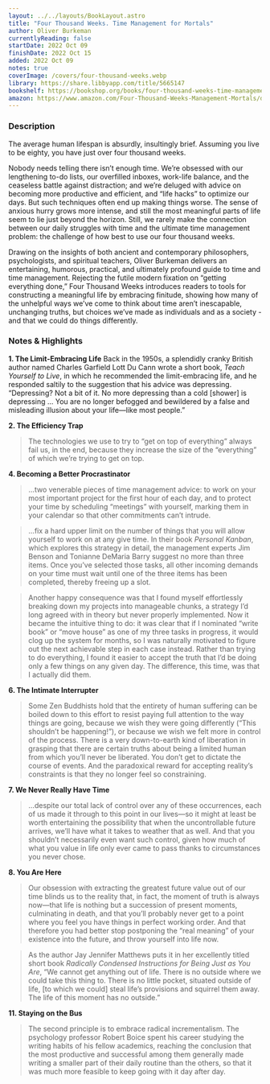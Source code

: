 ```yaml
---
layout: ../../layouts/BookLayout.astro
title: "Four Thousand Weeks. Time Management for Mortals"
author: Oliver Burkeman
currentlyReading: false
startDate: 2022 Oct 09
finishDate: 2022 Oct 15
added: 2022 Oct 09
notes: true
coverImage: /covers/four-thousand-weeks.webp
library: https://share.libbyapp.com/title/5665147
bookshelf: https://bookshop.org/books/four-thousand-weeks-time-management-for-mortals-9781250849359/9780374159122
amazon: https://www.amazon.com/Four-Thousand-Weeks-Management-Mortals/dp/0374159122
---
```


### Description
The average human lifespan is absurdly, insultingly brief. Assuming you live to be eighty, you have just over four thousand weeks.

Nobody needs telling there isn’t enough time. We’re obsessed with our lengthening to-do lists, our overfilled inboxes, work-life balance, and the ceaseless battle against distraction; and we’re deluged with advice on becoming more productive and efficient, and “life hacks” to optimize our days. But such techniques often end up making things worse. The sense of anxious hurry grows more intense, and still the most meaningful parts of life seem to lie just beyond the horizon. Still, we rarely make the connection between our daily struggles with time and the ultimate time management problem: the challenge of how best to use our four thousand weeks.

Drawing on the insights of both ancient and contemporary philosophers, psychologists, and spiritual teachers, Oliver Burkeman delivers an entertaining, humorous, practical, and ultimately profound guide to time and time management. Rejecting the futile modern fixation on “getting everything done,” Four Thousand Weeks introduces readers to tools for constructing a meaningful life by embracing finitude, showing how many of the unhelpful ways we’ve come to think about time aren’t inescapable, unchanging truths, but choices we’ve made as individuals and as a society - and that we could do things differently.

### Notes & Highlights
**1. The Limit-Embracing Life**
Back in the 1950s, a splendidly cranky British author named Charles Garfield Lott Du Cann wrote a short book, *Teach Yourself to Live*, in which he recommended the limit-embracing life, and he responded saltily to the suggestion that his advice was depressing. “Depressing? Not a bit of it. No more depressing than a cold [shower] is depressing … You are no longer befogged and bewildered by a false and misleading illusion about your life—like most people.”

**2. The Efficiency Trap**
> The technologies we use to try to “get on top of everything” always fail us, in the end, because they increase the size of the “everything” of which we’re trying to get on top.

**4. Becoming a Better Procrastinator**
> …two venerable pieces of time management advice: to work on your most important project for the first hour of each day, and to protect your time by scheduling “meetings” with yourself, marking them in your calendar so that other commitments can’t intrude.  

> …fix a hard upper limit on the number of things that you will allow yourself to work on at any give time. In their book *Personal Kanban*, which explores this strategy in detail, the management experts Jim Benson and Tonianne DeMaria Barry suggest no more than three items. Once you’ve selected those tasks, all other incoming demands on your time must wait until one of the three items has been completed, thereby freeing up a slot.  

> Another happy consequence was that I found myself effortlessly breaking down my projects into manageable chunks, a strategy I’d long agreed with in theory but never properly implemented. Now it became the intuitive thing to do: it was clear that if I nominated “write book” or “move house” as one of my three tasks in progress, it would clog up the system for months, so I was naturally motivated to figure out the next achievable step in each case instead. Rather than trying to do everything, I found it easier to accept the truth that I’d be doing only a few things on any given day. The difference, this time, was that I actually did them.  

**6. The Intimate Interrupter**
> Some Zen Buddhists hold that the entirety of human suffering can be boiled down to this effort to resist paying full attention to the way things are going, because we wish they were going differently (“This shouldn’t be happening!”), or because we wish we felt more in control of the process. There is a very down-to-earth kind of liberation in grasping that there are certain truths about being a limited human from which you’ll never be liberated. You don’t get to dictate the course of events. And the paradoxical reward for accepting reality’s constraints is that they no longer feel so constraining.  

**7. We Never Really Have Time**
> …despite our total lack of control over any of these occurrences, each of us made it through to this point in our lives—so it might at least be worth entertaining the possibility that when the uncontrollable future arrives, we’ll have what it takes to weather that as well. And that you shouldn’t necessarily even want such control, given how much of what you value in life only ever came to pass thanks to circumstances you never chose.  

**8. You Are Here**
> Our obsession with extracting the greatest future value out of our time blinds us to the reality that, in fact, the moment of truth is always now—that life is nothing but a succession of present moments, culminating in death, and that you’ll probably never get to a point where you feel you have things in perfect working order. And that therefore you had better stop postponing the “real meaning” of your existence into the future, and throw yourself into life now.  

> As the author Jay Jennifer Matthews puts it in her excellently titled short book *Radically Condensed Instructions for Being Just as You Are*, “We cannot get anything out of life. There is no outside where we could take this thing to. There is no little pocket, situated outside of life, [to which we could] steal life’s provisions and squirrel them away. The life of this moment has no outside.”  

**11. Staying on the Bus**
> The second principle is to embrace radical incrementalism. The psychology professor Robert Boice spent his career studying the writing habits of his fellow academics, reaching the conclusion that the most productive and successful among them generally made writing a smaller part of their daily routine than the others, so that it was much more feasible to keep going with it day after day.  
